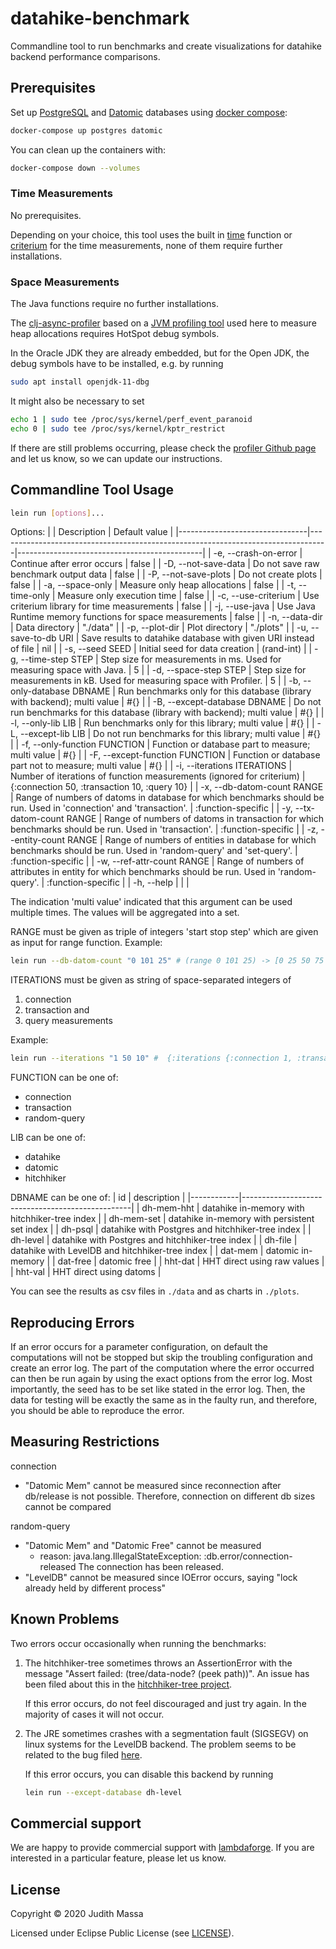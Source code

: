 # datahike-benchmark
Commandline tool to run benchmarks and create visualizations for datahike backend performance comparisons.

## Prerequisites

Set up [PostgreSQL](https://www.postgresql.org/) and [Datomic](https://www.datomic.com/) databases using [docker compose](https://docs.docker.com/compose/):
``` bash
docker-compose up postgres datomic
```

You can clean up the containers with:
``` bash
docker-compose down --volumes
```

### Time Measurements

No prerequisites.

Depending on your choice, this tool uses the built in [time](https://clojuredocs.org/clojure.core/time) function or [criterium](https://github.com/hugoduncan/criterium) for the time measurements, none of them require further installations.

### Space Measurements

The Java functions require no further installations.

The [clj-async-profiler](https://github.com/clojure-goes-fast/clj-async-profiler) based on a [JVM profiling tool](https://github.com/jvm-profiling-tools/async-profiler) used here to measure heap allocations requires HotSpot debug symbols. 

In the Oracle JDK they are already embedded, but for the Open JDK, the debug symbols have to be installed, e.g. by running

``` bash
sudo apt install openjdk-11-dbg
```

It might also be necessary to set
``` bash
echo 1 | sudo tee /proc/sys/kernel/perf_event_paranoid
echo 0 | sudo tee /proc/sys/kernel/kptr_restrict
```

If there are still problems occurring, please check the [profiler Github page](https://github.com/clojure-goes-fast/clj-async-profiler) and let us know, so we can update our instructions.


## Commandline Tool Usage 

``` bash
lein run [options]... 
```

Options:
 |                                | Description                                                                      | Default value                                |
 |--------------------------------|----------------------------------------------------------------------------------|----------------------------------------------|
 | -e, --crash-on-error           | Continue after error occurs                                                      | false                                        |
 | -D, --not-save-data            | Do not save raw benchmark output data                                            | false                                        |
 | -P, --not-save-plots           | Do not create plots                                                              | false                                        |
 | -a, --space-only               | Measure only heap allocations                                                    | false                                        |
 | -t, --time-only                | Measure only execution time                                                      | false                                        |
 | -c, --use-criterium            | Use criterium library for time measurements                                      | false                                        |
 | -j, --use-java                 | Use Java Runtime memory functions for space measurements                         | false                                        |
 | -n, --data-dir                 | Data directory                                                                   | "./data"                                     |
 | -p, --plot-dir                 | Plot directory                                                                   | "./plots"                                    |
 | -u, --save-to-db URI           | Save results to datahike database with given URI instead of file                 | nil                                          |
 | -s, --seed SEED                | Initial seed for data creation                                                   | (rand-int)                                   |
 | -g, --time-step STEP           | Step size for measurements in ms. Used for measuring space with Java.            | 5                                            |
 | -d, --space-step STEP          | Step size for measurements in kB. Used for measuring space with Profiler.        | 5                                            |
 | -b, --only-database DBNAME     | Run benchmarks only for this database (library with backend); multi value        | #{}                                          |
 | -B, --except-database DBNAME   | Do not run benchmarks for this database (library with backend); multi value      | #{}                                          |
 | -l, --only-lib LIB             | Run benchmarks only for this library; multi value                                | #{}                                          |
 | -L, --except-lib LIB           | Do not run benchmarks for this library; multi value                              | #{}                                          |
 | -f, --only-function FUNCTION   | Function or database part to measure; multi value                                | #{}                                          |
 | -F, --except-function FUNCTION | Function or database part not to measure; multi value                            | #{}                                          |
 | -i, --iterations ITERATIONS    | Number of iterations of function measurements (ignored for criterium)            | {:connection 50, :transaction 10, :query 10} |
 | -x, --db-datom-count RANGE     | Range of numbers of datoms in database for which benchmarks should be run. Used in 'connection' and 'transaction'.   | :function-specific |
 | -y, --tx-datom-count RANGE     | Range of numbers of datoms in transaction for which benchmarks should be run. Used in 'transaction'.                 | :function-specific |
 | -z, --entity-count RANGE       | Range of numbers of entities in database for which benchmarks should be run. Used in 'random-query' and 'set-query'. | :function-specific |
 | -w, --ref-attr-count RANGE     | Range of numbers of attributes in entity for which benchmarks should be run. Used in 'random-query'.                 | :function-specific |
 | -h, --help                     |                                                                                   |                                             |

The indication 'multi value' indicated that this argument can be used multiple times. The values will be aggregated into a set. 

RANGE must be given as triple of integers 'start stop step' which are given as input for range function.
Example: 
``` bash
lein run --db-datom-count "0 101 25" # (range 0 101 25) -> [0 25 50 75 100]
```

ITERATIONS must be given as string of space-separated integers of 
  1. connection 
  2. transaction and 
  3. query measurements
  
Example: 
``` bash
lein run --iterations "1 50 10" #  {:iterations {:connection 1, :transaction 50, :query 10}}
```

FUNCTION can be one of: 
- connection 
- transaction 
- random-query

LIB can be one of: 
- datahike 
- datomic 
- hitchhiker

DBNAME can be one of:
 | id         | description                                      |
 |------------|--------------------------------------------------|
 | dh-mem-hht | datahike in-memory with hitchhiker-tree index    | 
 | dh-mem-set | datahike in-memory with persistent set index     |
 | dh-psql    | datahike with Postgres and hitchhiker-tree index |
 | dh-level   | datahike with Postgres and hitchhiker-tree index |
 | dh-file    | datahike with LevelDB and hitchhiker-tree index  |
 | dat-mem    | datomic in-memory                                |
 | dat-free   | datomic free                                     |
 | hht-dat    | HHT direct using raw values                      |
 | hht-val    | HHT direct using datoms                          |

You can see the results as csv files in `./data` and as charts in `./plots`.

## Reproducing Errors

If an error occurs for a parameter configuration, on default the computations will not be stopped but skip the troubling configuration and create an error log.
The part of the computation where the error occurred can then be run again by using the exact options from the error log.
Most importantly, the seed has to be set like stated in the error log. Then, the data for testing will be exactly the same as in the faulty run, and therefore, you should be able to reproduce the error.


## Measuring Restrictions

connection
- "Datomic Mem" cannot be measured since reconnection after db/release is not possible. Therefore, connection on different db sizes cannot be compared

random-query
- "Datomic Mem" and "Datomic Free" cannot be measured
   - reason: java.lang.IllegalStateException: :db.error/connection-released The connection has been released.
- "LevelDB" cannot be measured since IOError occurs, saying "lock already held by different process" 

## Known Problems

Two errors occur occasionally when running the benchmarks:

1. The hitchhiker-tree sometimes throws an AssertionError with the message "Assert failed: (tree/data-node? (peek path))". An issue has been filed about this in the [hitchhiker-tree project](https://github.com/replikativ/hitchhiker-tree/issues/11). 

   If this error occurs, do not feel discouraged and just try again. In the majority of cases it will not occur.

2. The JRE sometimes crashes with a segmentation fault (SIGSEGV) on linux systems for the LevelDB backend. The problem seems to be related to the bug filed [here](https://issues.apache.org/jira/browse/YARN-5546). 
   
   If this error occurs, you can disable this backend by running 
   
   ``` bash
   lein run --except-database dh-level
   ```


## Commercial support

We are happy to provide commercial support with
[lambdaforge](https://lambdaforge.io). If you are interested in a particular
feature, please let us know.

## License

Copyright © 2020 Judith Massa

Licensed under Eclipse Public License (see [LICENSE](LICENSE)).
